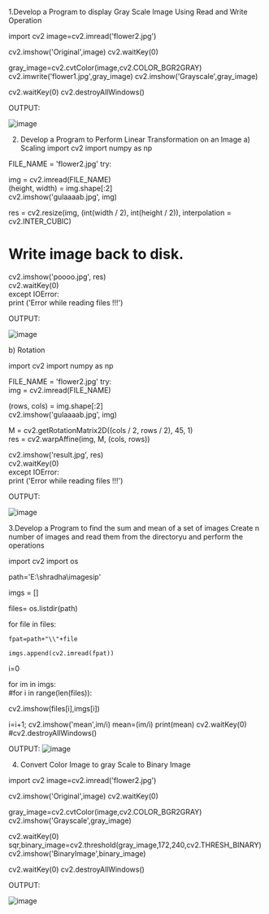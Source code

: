1.Develop a Program to display Gray Scale Image Using Read and Write Operation

import cv2 
image=cv2.imread('flower2.jpg') 

cv2.imshow('Original',image) 
cv2.waitKey(0) 

gray_image=cv2.cvtColor(image,cv2.COLOR_BGR2GRAY) 
cv2.imwrite('flower1.jpg',gray_image)
cv2.imshow('Grayscale',gray_image)

cv2.waitKey(0) 
cv2.destroyAllWindows() 

OUTPUT:

![image](https://user-images.githubusercontent.com/72332250/104432034-70470280-553d-11eb-9679-0f8a7de8ff44.png)


2. Develop a Program to Perform Linear Transformation on an Image
a) Scaling
import cv2 import numpy as np  
   
FILE_NAME = 'flower2.jpg' try:  
     
    
     
   img = cv2.imread(FILE_NAME)     
   (height, width) = img.shape[:2]     
   cv2.imshow('gulaaaab.jpg', img)  
 
   res = cv2.resize(img, (int(width / 2), int(height / 2)), interpolation = cv2.INTER_CUBIC)      
   # Write image back to disk.     
 cv2.imshow('poooo.jpg', res)      
cv2.waitKey(0)    
except IOError:  
    print ('Error while reading files !!!') 

OUTPUT:

![image](https://user-images.githubusercontent.com/72332250/104432916-5a860d00-553e-11eb-8559-e227f93725a9.png)

b) Rotation


import cv2 import numpy as np  
   
FILE_NAME = 'flower2.jpg' 
try:  
    img = cv2.imread(FILE_NAME)  
   
   (rows, cols) = img.shape[:2]      
   cv2.imshow('gulaaaab.jpg', img)  
   
   M = cv2.getRotationMatrix2D((cols / 2, rows / 2), 45, 1)      
   res = cv2.warpAffine(img, M, (cols, rows))  
   
   cv2.imshow('result.jpg', res)      
   cv2.waitKey(0)  
 except IOError:  
   print ('Error while reading files !!!')
   
   OUTPUT:
   
![image](https://user-images.githubusercontent.com/72332250/104433461-fa439b00-553e-11eb-839b-4213922b8b3f.png)


3.Develop a Program to find the sum and mean of a set of images 
 Create n number of images and read them from the directoryu and perform the operations
 
 import cv2
import os

path='E:\shradha\imagesip'

imgs = []

files= os.listdir(path)

for file in files:
    
    fpat=path+"\\"+file

    imgs.append(cv2.imread(fpat))
    

i=0

for im in imgs:                                                
#for i in range(len(files)):
    
   cv2.imshow(files[i],imgs[i])
    
   i=i+1;
   cv2.imshow('mean',im/i)
   mean=(im/i)
   print(mean)
   cv2.waitKey(0)
    #cv2.destroyAllWindows()
    
OUTPUT:
![image](https://user-images.githubusercontent.com/72332250/104434897-a3d75c00-5540-11eb-9664-4f89b660d6c9.png)


4. Convert Color Image to gray Scale to Binary Image

import cv2
 image=cv2.imread('flower2.jpg')
 
 cv2.imshow('Original',image)
 cv2.waitKey(0) 
 
gray_image=cv2.cvtColor(image,cv2.COLOR_BGR2GRAY) cv2.imshow('Grayscale',gray_image) 

cv2.waitKey(0) sqr,binary_image=cv2.threshold(gray_image,172,240,cv2.THRESH_BINARY) cv2.imshow('BinaryImage',binary_image)

cv2.waitKey(0) 
cv2.destroyAllWindows() 

OUTPUT:

![image](https://user-images.githubusercontent.com/72332250/104434090-abe2cc00-553f-11eb-8df3-b5e91b97d503.png)


 



